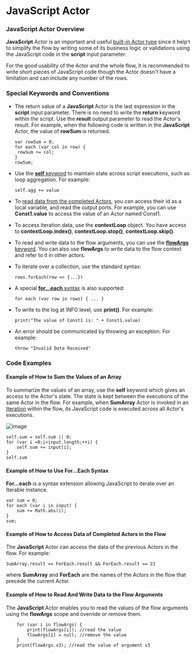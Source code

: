 # JavaScript Actor

### JavaScript Actor Overview

**JavaScript** Actor is an important and useful [built-in Actor type](04_built_in_actor_types.md) since it helpד to simplify the flow by writing some of its business logic or validations using the JavaScript code in the **script** input parameter.

For the good usability of the Actor and the whole flow, it is recommended to write short pieces of JavaScript code though the Actor doesn't have a limitation and can include any number of the rows.

### Special Keywords and Conventions

- The return value of a **JavaScript** Actor is the last expression in the **script** input parameter. There is no need to write the **return** keyword within the script. Use the **result** output parameter to read the Actor's result. For example, when the following code is written in the **JavaScript** Actor, the value of **rowSum** is returned. 

  ```
  var rowSum = 0;
  for each (var col in row) { 
   rowSum += col;
  }
  rowSum;
  ```

- Use the [**self** keyword](08_javascript_actor.md#example-of-how-to-sum-the-values-of-an-array) to maintain state across script executions, such as loop aggregation. For example: 

  ``` self.agg += value ```

- To [read data from the completed Actors](08_javascript_actor.md#example-of-how-to-access-data-of-completed-actors-in-the-flow), you can access their id as a local variable, and read the output ports. For example, you can use **Const1.value** to access the value of an Actor named Const1.

- To access iteration data, use the **contextLoop** object. You have access to **contextLoop.index()**, **contextLoop.stop()**, **contextLoop.skip()**.

- To read and write data to the flow arguments, you can use the [**flowArgs** keyword](08_javascript_actor.md#example-of-how-to-read-and-write-data-to-the-flow-arguments). You can also use **flowArgs** to write data to the flow context and refer to it in other actors.

- To iterate over a collection, use the standard syntax: 

  ``` rows.forEach(row => {...}) ```

- A special [**for...each** syntax](08_javascript_actor.md#example-of-how-to-use-foreach-syntax) is also supported: 

  ``` for each (var row in rows) { ... } ```

- To write to the log at INFO level, use **print()**. For example:

  ``` print("The value of Const1 is: " + Const1.value) ```

- An error should be communicated by throwing an exception. For example: 

  ``` throw "Invalid Data Received" ```

### Code Examples

#### **Example of How to Sum the Values of an Array**

To summarize the values of an array, use the **self** keyword which gives an access to the Actor's state. The state is kept between the executions of the same Actor in the flow. For example, when **SumArray** Actor is invoked in an [Iteration](21_iterations.md) within the flow, its JavaScript code is executed across all Actor's executions.

![image](/images/99_08_01.PNG)

```  
self.sum = self.sum || 0;
for (var i =0;i<input.length;++i) {
    self.sum += input[i];
}
self.sum
```

#### **Example of How to Use For...Each Syntax**

**For...each** is a syntax extension allowing JavaScript to iterate over an Iterable instance.

```
var sum = 0;
for each (var i in input) {
    sum += Math.abs(i);
}
sum;
```

#### **Example of How to Access Data of Completed Actors in the Flow**

The **JavaScript** Actor can access the data of the previous Actors in the flow. For example:

 ```SumArray.result == ForEach.result && ForEach.result == 21 ```

where **SumArray** and **ForEach** are the names of the Actors in the flow that precede the current Actor.

#### **Example of How to Read And Write Data to the Flow Arguments**

The **JavaScript** Actor enables you to read the values of the flow arguments using the **flowArgs** scope and override or remove them.

```
    for (var i in flowArgs) {
        print(flowArgs[i]); //read the value
        flowArgs[i] = null; //remove the value
    }
    print(flowArgs.v3); //read the value of argument v3
```
